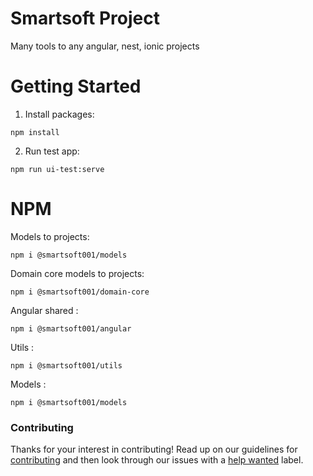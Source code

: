 # Smartsoft Project
Many tools to any angular, nest, ionic projects

# Getting Started
1. Install packages:
```
npm install
```
2. Run test app:
```
npm run ui-test:serve 
```

# NPM

Models to projects:
```
npm i @smartsoft001/models
```

Domain core models to projects:
```
npm i @smartsoft001/domain-core
```

Angular shared :
```
npm i @smartsoft001/angular
```

Utils :
```
npm i @smartsoft001/utils
```

Models :
```
npm i @smartsoft001/models
```

### Contributing

Thanks for your interest in contributing! Read up on our guidelines for
[contributing](https://github.com/emiljuchnikowski/smartsoft/blob/master/.github/CONTRIBUTING.md)
and then look through our issues with a [help wanted](https://github.com/emiljuchnikowski/smartsoft/issues?q=is%3Aopen+is%3Aissue+label%3A%22help+wanted%22)
label.
